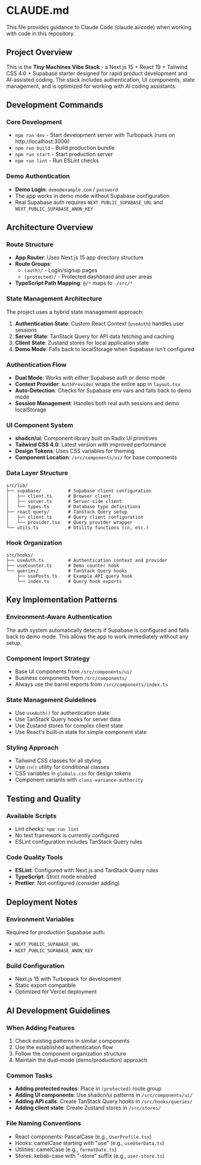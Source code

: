 # CLAUDE.md

This file provides guidance to Claude Code (claude.ai/code) when working with code in this repository.

## Project Overview

This is the **Tiny Machines Vibe Stack** - a Next.js 15 + React 19 + Tailwind CSS 4.0 + Supabase starter designed for rapid product development and AI-assisted coding. The stack includes authentication, UI components, state management, and is optimized for working with AI coding assistants.

## Development Commands

### Core Development
- `npm run dev` - Start development server with Turbopack (runs on http://localhost:3000)
- `npm run build` - Build production bundle
- `npm run start` - Start production server
- `npm run lint` - Run ESLint checks

### Demo Authentication
- **Demo Login**: `demo@example.com` / `password`
- The app works in demo mode without Supabase configuration
- Real Supabase auth requires `NEXT_PUBLIC_SUPABASE_URL` and `NEXT_PUBLIC_SUPABASE_ANON_KEY`

## Architecture Overview

### Route Structure
- **App Router**: Uses Next.js 15 app directory structure
- **Route Groups**: 
  - `(auth)/` - Login/signup pages
  - `(protected)/` - Protected dashboard and user areas
- **TypeScript Path Mapping**: `@/*` maps to `./src/*`

### State Management Architecture
The project uses a hybrid state management approach:

1. **Authentication State**: Custom React Context (`useAuth`) handles user sessions
2. **Server State**: TanStack Query for API data fetching and caching
3. **Client State**: Zustand stores for local application state
4. **Demo Mode**: Falls back to localStorage when Supabase isn't configured

### Authentication Flow
- **Dual Mode**: Works with either Supabase auth or demo mode
- **Context Provider**: `AuthProvider` wraps the entire app in `layout.tsx`
- **Auto-Detection**: Checks for Supabase env vars and falls back to demo mode
- **Session Management**: Handles both real auth sessions and demo localStorage

### UI Component System
- **shadcn/ui**: Component library built on Radix UI primitives
- **Tailwind CSS 4.0**: Latest version with improved performance
- **Design Tokens**: Uses CSS variables for theming
- **Component Location**: `/src/components/ui/` for base components

### Data Layer Structure
```
src/lib/
├── supabase/          # Supabase client configuration
│   ├── client.ts      # Browser client
│   ├── server.ts      # Server-side client
│   └── types.ts       # Database type definitions
├── react-query/       # TanStack Query setup
│   ├── client.ts      # Query client configuration
│   └── provider.tsx   # Query provider wrapper
└── utils.ts           # Utility functions (cn, etc.)
```

### Hook Organization
```
src/hooks/
├── useAuth.ts         # Authentication context and provider
├── useCounter.ts      # Demo counter hook
└── queries/           # TanStack Query hooks
    ├── usePosts.ts    # Example API query hook
    └── index.ts       # Query hook exports
```

## Key Implementation Patterns

### Environment-Aware Authentication
The auth system automatically detects if Supabase is configured and falls back to demo mode. This allows the app to work immediately without any setup.

### Component Import Strategy
- Base UI components from `/src/components/ui/`
- Business components from `/src/components/`
- Always use the barrel exports from `/src/components/index.ts`

### State Management Guidelines
- Use `useAuth()` for authentication state
- Use TanStack Query hooks for server data
- Use Zustand stores for complex client state
- Use React's built-in state for simple component state

### Styling Approach
- Tailwind CSS classes for all styling
- Use `cn()` utility for conditional classes
- CSS variables in `globals.css` for design tokens
- Component variants with `class-variance-authority`

## Testing and Quality

### Available Scripts
- Lint checks: `npm run lint`
- No test framework is currently configured
- ESLint configuration includes TanStack Query rules

### Code Quality Tools
- **ESLint**: Configured with Next.js and TanStack Query rules
- **TypeScript**: Strict mode enabled
- **Prettier**: Not configured (consider adding)

## Deployment Notes

### Environment Variables
Required for production Supabase auth:
- `NEXT_PUBLIC_SUPABASE_URL`
- `NEXT_PUBLIC_SUPABASE_ANON_KEY`

### Build Configuration
- Next.js 15 with Turbopack for development
- Static export compatible
- Optimized for Vercel deployment

## AI Development Guidelines

### When Adding Features
1. Check existing patterns in similar components
2. Use the established authentication flow
3. Follow the component organization structure
4. Maintain the dual-mode (demo/production) approach

### Common Tasks
- **Adding protected routes**: Place in `(protected)` route group
- **Adding UI components**: Use shadcn/ui patterns in `/src/components/ui/`
- **Adding API calls**: Create TanStack Query hooks in `/src/hooks/queries/`
- **Adding client state**: Create Zustand stores in `/src/stores/`

### File Naming Conventions
- React components: PascalCase (e.g., `UserProfile.tsx`)
- Hooks: camelCase starting with "use" (e.g., `useUserData.ts`)
- Utilities: camelCase (e.g., `formatDate.ts`)
- Stores: kebab-case with "-store" suffix (e.g., `user-store.ts`)